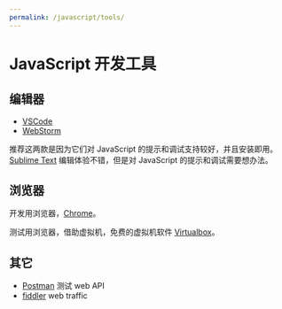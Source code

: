 ```yaml
---
permalink: /javascript/tools/
---
```


# JavaScript 开发工具

## 编辑器

- [VSCode](/software/vscode/index.md)
- [WebStorm](/software/webstorm/index.md)

推荐这两款是因为它们对 JavaScript 的提示和调试支持较好，并且安装即用。
[Sublime Text](/software/sublimetext/index.md) 编辑体验不错，但是对 JavaScript 的提示和调试需要想办法。

## 浏览器

开发用浏览器，[Chrome](/software/chrome/index.md)。

测试用浏览器，借助虚拟机，免费的虚拟机软件 [Virtualbox](/software/virtualbox/index.md)。

## 其它

- [Postman](https://www.getpostman.com/postman) 测试 web API
- [fiddler](http://www.telerik.com/fiddler)  web traffic
